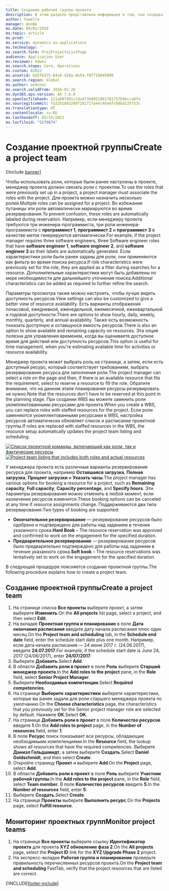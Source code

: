 ```yaml
---
title: Создание рабочей группы проекта
description: В этом разделе представлена информация о том, как создавать рабочие группы по проекте и управлять ими.
author: Yowelle
manager: AnnBe
ms.date: 09/01/2020
ms.topic: article
ms.prod: ''
ms.service: dynamics-ax-applications
ms.technology: ''
ms.search.form: ProjProjectsListPage
audience: Application User
ms.reviewer: kdwns
ms.search.scope: Core, Operations
ms.custom: 82022
ms.assetid: bd2fb375-84c6-428a-8e54-f0f719045898
ms.search.region: Global
ms.author: andchoi
ms.search.validFrom: 2016-02-28
ms.dyn365.ops.version: AX 7.0.0
ms.openlocfilehash: 121a007d91c2da4f3b9951901781757b8bcca8fe
ms.sourcegitcommit: fa32b1893286f20271fa4ec4be8fc68bd135f53c
ms.translationtype: HT
ms.contentlocale: ru-RU
ms.lasthandoff: 02/15/2021
ms.locfileid: "5270874"
---
```

# <a name="create-a-project-team"></a><span data-ttu-id="dcd54-103">Создание проектной группы</span><span class="sxs-lookup"><span data-stu-id="dcd54-103">Create a project team</span></span>

[!include [banner](../includes/banner.md)]

<span data-ttu-id="dcd54-104">Чтобы использовать роли, которые были ранее настроены в проекте, менеджер проекта должен связать роли с проектом.</span><span class="sxs-lookup"><span data-stu-id="dcd54-104">To use the roles that were previously set up in a project, a project manager must associate the roles with the project.</span></span> <span data-ttu-id="dcd54-105">Для проекта можно назначить несколько ролей.</span><span class="sxs-lookup"><span data-stu-id="dcd54-105">Multiple roles can be assigned for a project.</span></span> <span data-ttu-id="dcd54-106">Во избежание путаницы эти роли автоматически маркируются во время резервирования.</span><span class="sxs-lookup"><span data-stu-id="dcd54-106">To prevent confusion, these roles are automatically labeled during reservation.</span></span> <span data-ttu-id="dcd54-107">Например, если менеджеру проекта требуются три инженера-программиста, три роли инженера-программиста с **программист 1**, **программист 2** и **программист 3** в качестве меток генерируются автоматически.</span><span class="sxs-lookup"><span data-stu-id="dcd54-107">For example, if the project manager requires three software engineers, three Software engineer roles that have **software engineer 1**, **software engineer 2**, and **software engineer 3** as their labels are automatically generated.</span></span> <span data-ttu-id="dcd54-108">Если характеристики роли были ранее заданы для роли, они применяются как фильтр во время поиска ресурса.</span><span class="sxs-lookup"><span data-stu-id="dcd54-108">If role characteristics were previously set for the role, they are applied as a filter during searches for a resource.</span></span> <span data-ttu-id="dcd54-109">Дополнительные характеристики могут быть добавлены по мере необходимости для дальнейшего уточнения поиска.</span><span class="sxs-lookup"><span data-stu-id="dcd54-109">Additional characteristics can be added as required to further refine the search.</span></span>

<span data-ttu-id="dcd54-110">Параметры просмотра также можно настроить, чтобы лучше видеть доступность ресурсов.</span><span class="sxs-lookup"><span data-stu-id="dcd54-110">View settings can also be customized to give a better view of resource availability.</span></span> <span data-ttu-id="dcd54-111">Есть варианты отображения почасовой, ежедневной, еженедельной, ежемесячной, ежеквартальной и годовой доступности.</span><span class="sxs-lookup"><span data-stu-id="dcd54-111">There are options to show hourly, daily, weekly, monthly, quarterly, and annual availability.</span></span> <span data-ttu-id="dcd54-112">Также есть возможность показать доступную и оставшуюся емкость ресурсов.</span><span class="sxs-lookup"><span data-stu-id="dcd54-112">There is also an option to show available and remaining capacity on resources.</span></span> <span data-ttu-id="dcd54-113">Эта опция полезна для управления временем, когда вы оцениваете доступное время для действий или доступность ресурсов.</span><span class="sxs-lookup"><span data-stu-id="dcd54-113">This option is useful for time management, when you're estimating available time for activities or resource availability.</span></span>

<span data-ttu-id="dcd54-114">Менеджер проекта может выбрать роль на странице, а затем, если есть доступный ресурс, который соответствует требованиям, выбрать резервирование ресурса для заполнения роли.</span><span class="sxs-lookup"><span data-stu-id="dcd54-114">The project manager can select a role on the page and then, if there is an available resource that fits the requirement, select to reserve a resource to fill the role.</span></span> <span data-ttu-id="dcd54-115">Обратите внимание, что на данном этапе планирования ресурсы резервировать не нужно.</span><span class="sxs-lookup"><span data-stu-id="dcd54-115">Note that the resources don't have to be reserved at this point in the planning stage.</span></span> <span data-ttu-id="dcd54-116">При создании WBS вы можете заменить роли укомплектованными ресурсами для проекта.</span><span class="sxs-lookup"><span data-stu-id="dcd54-116">When you create a WBS, you can replace roles with staffed resources for the project.</span></span> <span data-ttu-id="dcd54-117">Если роли заменяются укомплектованными ресурсами в WBS, настройка ресурсов автоматически обновляет список и расписание проектной группы.</span><span class="sxs-lookup"><span data-stu-id="dcd54-117">If roles are replaced with staffed resources in the WBS, the resource setup automatically updates the project team listing and scheduling.</span></span>

<span data-ttu-id="dcd54-118">[![Список проектной команды, включающий как роли, так и фактические ресурсы](./media/projectresourcing03-1024x368.jpg)](./media/projectresourcing03.jpg)</span><span class="sxs-lookup"><span data-stu-id="dcd54-118">[![Project team listing that includes both roles and actual resources](./media/projectresourcing03-1024x368.jpg)](./media/projectresourcing03.jpg)</span></span> 

<span data-ttu-id="dcd54-119">У менеджера проекта есть различные варианты резервирования ресурса для проекта, например **Оставшаяся загрузка**, **Полная загрузка**, **Процент загрузки** и **Указать часы**.</span><span class="sxs-lookup"><span data-stu-id="dcd54-119">The project manager has various options for booking a resource for a project, such as **Remaining capacity**, **Full capacity**, **Capacity percentage**, and **Specify hours**.</span></span> <span data-ttu-id="dcd54-120">Эти параметры резервирования можно отменить в любой момент, если назначение ресурсов изменится.</span><span class="sxs-lookup"><span data-stu-id="dcd54-120">These booking options can be canceled at any time if resource assignments change.</span></span> <span data-ttu-id="dcd54-121">Поддерживаются два типа резервирования:</span><span class="sxs-lookup"><span data-stu-id="dcd54-121">Two types of booking are supported:</span></span>

- <span data-ttu-id="dcd54-122">**Окончательное резервирование** — резервирование ресурсов было одобрено и подтверждено для работы над заданием в течение указанного срока.</span><span class="sxs-lookup"><span data-stu-id="dcd54-122">**Hard Book** – The resource reservation was approved and confirmed to work on the engagement for the specified duration.</span></span>
- <span data-ttu-id="dcd54-123">**Предварительное резервирование** — резервирование ресурсов было предварительно подтверждено для работы над заданием в течение указанного срока.</span><span class="sxs-lookup"><span data-stu-id="dcd54-123">**Soft book** – The resource reservations was tentatively set to work on the engagement for the specified duration.</span></span>

<span data-ttu-id="dcd54-124">В следующей процедуре поясняется создание проектной группы.</span><span class="sxs-lookup"><span data-stu-id="dcd54-124">The following procedure explains how to create a project team.</span></span>

## <a name="create-a-project-team"></a><span data-ttu-id="dcd54-125">Создание проектной группы</span><span class="sxs-lookup"><span data-stu-id="dcd54-125">Create a project team</span></span>

1. <span data-ttu-id="dcd54-126">На странице списка **Все проекты** выберите проект, а затем выберите **Изменить**.</span><span class="sxs-lookup"><span data-stu-id="dcd54-126">On the **All projects** list page, select a project, and then select **Edit**.</span></span>
2. <span data-ttu-id="dcd54-127">На вкладке **Проектная группа и планирование** в поле **Дата окончания расписания** введите дату начала расписания плюс один месяц.</span><span class="sxs-lookup"><span data-stu-id="dcd54-127">On the **Project team and scheduling** tab, in the **Schedule end date** field, enter the schedule start date plus one month.</span></span> <span data-ttu-id="dcd54-128">Например, если дата начала расписания — 24 июня 2017 г. (24.06.2017), введите **24.07.2017**.</span><span class="sxs-lookup"><span data-stu-id="dcd54-128">For example, if the schedule start date is June 24, 2017 (24/06/2017), enter **24/07/2017**.</span></span>
3. <span data-ttu-id="dcd54-129">Выберите **Добавить**.</span><span class="sxs-lookup"><span data-stu-id="dcd54-129">Select **Add**.</span></span>
4. <span data-ttu-id="dcd54-130">В области **Добавить роли в проект** в поле **Роль** выберите **Старший менеджер проекта**.</span><span class="sxs-lookup"><span data-stu-id="dcd54-130">In the **Add roles to the project** pane, in the **Role** field, select **Senior Project Manager**.</span></span>
5. <span data-ttu-id="dcd54-131">Выберите **Необходимые компетенции**.</span><span class="sxs-lookup"><span data-stu-id="dcd54-131">Select **Required competencies**.</span></span>
6. <span data-ttu-id="dcd54-132">На странице **Выберите характеристики** выберете характеристики, которые вы ранее задали для роли старшего менеджера проекта по умолчанию.</span><span class="sxs-lookup"><span data-stu-id="dcd54-132">On the **Choose characteristics** page, the characteristics that you previously set for the Senior project manager role are selected by default.</span></span> <span data-ttu-id="dcd54-133">Нажмите **ОК**.</span><span class="sxs-lookup"><span data-stu-id="dcd54-133">Select **OK**.</span></span>
7. <span data-ttu-id="dcd54-134">На странице **Добавить роли в проект** в поле **Количество ресурсов** введите **1**.</span><span class="sxs-lookup"><span data-stu-id="dcd54-134">On the **Add roles to project** page, in the **Number of resources** field, enter **1**.</span></span>
8. <span data-ttu-id="dcd54-135">В поле **Ресурс** поиск показывает все ресурсы, обладающие необходимыми компетенциями.</span><span class="sxs-lookup"><span data-stu-id="dcd54-135">In the **Resource** field, the lookup shows all resources that have the required competencies.</span></span> <span data-ttu-id="dcd54-136">Выберите **Даниэл Гольдшмидт**, а затем выберите **Создать**.</span><span class="sxs-lookup"><span data-stu-id="dcd54-136">Select **Daniel Goldschmidt**, and then select **Create**.</span></span>
9. <span data-ttu-id="dcd54-137">Откройте страницу **Проект** и выберите **Add**.</span><span class="sxs-lookup"><span data-stu-id="dcd54-137">On the **Project** page, select **Add**.</span></span>
10. <span data-ttu-id="dcd54-138">В области **Добавить роли в проект** в поле **Роль** выберите **Участник рабочей группы**.</span><span class="sxs-lookup"><span data-stu-id="dcd54-138">In the **Add roles to the project** pane, in the **Role** field, select **Team member**.</span></span> <span data-ttu-id="dcd54-139">В поле **Количество ресурсов** введите **5**.</span><span class="sxs-lookup"><span data-stu-id="dcd54-139">In the **Number of resources** field, enter **5**.</span></span>
11. <span data-ttu-id="dcd54-140">Выберите **Создать**.</span><span class="sxs-lookup"><span data-stu-id="dcd54-140">Select **Create**.</span></span>
12. <span data-ttu-id="dcd54-141">На странице **Проекты** выберите **Выполнить ресурс**.</span><span class="sxs-lookup"><span data-stu-id="dcd54-141">On the **Projects** page, select **Fulfill resource**.</span></span>

## <a name="monitor-project-teams"></a><span data-ttu-id="dcd54-142">Мониторинг проектных групп</span><span class="sxs-lookup"><span data-stu-id="dcd54-142">Monitor project teams</span></span>
1. <span data-ttu-id="dcd54-143">На странице **Все проекты** выберите ссылку **Идентификатор проекта** для проекта **XYZ обновление фаза 2**.</span><span class="sxs-lookup"><span data-stu-id="dcd54-143">On the **All projects** page, select the **Project ID** link for the **XYZ Upgrade Phase 2** project.</span></span>
2. <span data-ttu-id="dcd54-144">На экспресс-вкладке **Работая группа и планирование** проверьте правильность перечисленных ресурсов проекта.</span><span class="sxs-lookup"><span data-stu-id="dcd54-144">On the **Project team and scheduling** FastTab, verify that the project resources that are listed are correct.</span></span>


[!INCLUDE[footer-include](../includes/footer-banner.md)]